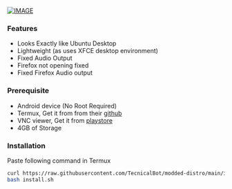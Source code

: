 [![IMAGE](https://raw.githubusercontent.com/TecnicalBot/modded-distro/main/images/ubuntu.png)](https://youtu.be/gzbHaxuWT2E)

### Features
- Looks Exactly like Ubuntu Desktop
- Lightweight (as uses XFCE desktop environment)
- Fixed Audio Output 
- Firefox not opening fixed
- Fixed Firefox Audio output

### Prerequisite
- Android device (No Root Required)
- Termux, Get it from from their <a href="https://github.com/termux/termux-app/releases/latest">github</a>
- VNC viewer, Get it from  <a href="https://play.google.com/store/apps/details?id=com.realvnc.viewer.android">playstore</a>
- 4GB of Storage

### Installation
Paste following command in Termux
```bash
curl https://raw.githubusercontent.com/TecnicalBot/modded-distro/main/install.sh >> install.sh
bash install.sh
```
